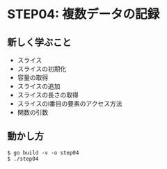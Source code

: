 # STEP04: 複数データの記録

## 新しく学ぶこと

* スライス
* スライスの初期化
* 容量の取得
* スライスの追加
* スライスの長さの取得
* スライスのi番目の要素のアクセス方法
* 関数の引数

## 動かし方

```
$ go build -v -o step04
$ ./step04
```
